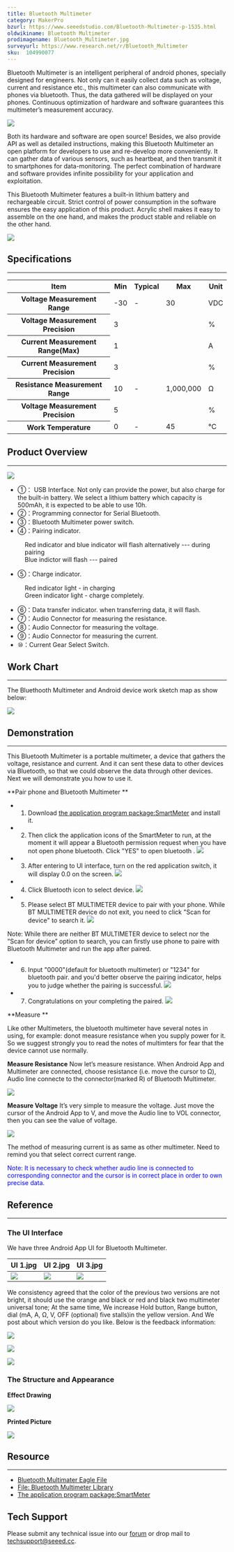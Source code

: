 ```yaml
---
title: Bluetooth Multimeter
category: MakerPro
bzurl: https://www.seeedstudio.com/Bluetooth-Multimeter-p-1535.html
oldwikiname: Bluetooth Multimeter
prodimagename: Bluetooth_Multimeter.jpg
surveyurl: https://www.research.net/r/Bluetooth_Multimeter
sku:  104990077
---
```


Bluetooth Multimeter is an intelligent peripheral of android phones, specially designed for engineers. Not only can it easily collect data such as voltage, current and resistance etc., this multimeter can also communicate with phones via bluetooth. Thus, the data gathered will be displayed on your phones. Continuous optimization of hardware and software guarantees this multimeter’s measurement accuracy.

![](https://github.com/SeeedDocument/Bluetooth_Multimeter/raw/master/img/Bluetooth_Multimeter.jpg)

Both its hardware and software are open source! Besides, we also provide API as well as detailed instructions, making this Bluetooth Multimeter an open platform for developers to use and re-develop more conveniently. It can gather data of various sensors, such as heartbeat, and then transmit it to smartphones for data-monitoring. The perfect combination of hardware and software provides infinite possibility for your application and exploitation.

This Bluetooth Multimeter features a built-in lithium battery and rechargeable circuit. Strict control of power consumption in the software ensures the easy application of this product. Acrylic shell makes it easy to assemble on the one hand, and makes the product stable and reliable on the other hand.

[![](https://github.com/SeeedDocument/Seeed-WiKi/raw/master/docs/images/300px-Get_One_Now_Banner-ragular.png)](https://www.seeedstudio.com/Bluetooth-Multimeter-p-1535.html)

##   Specifications
---
<table  cellspacing="0" width="80%">
<tr>
<th scope="col"> Item
</th>
<th scope="col"> Min
</th>
<th scope="col"> Typical
</th>
<th scope="col"> Max
</th>
<th scope="col"> Unit
</th></tr>
<tr>
<th scope="row"> Voltage Measurement Range
</th>
<td> -30
</td>
<td> -
</td>
<td> 30
</td>
<td> VDC
</td></tr>
<tr>
<th scope="row"> Voltage Measurement Precision
</th>
<td colspan="3"> 3
</td>
<td>  %
</td></tr>
<tr>
<th scope="row"> Current Measurement Range(Max)
</th>
<td colspan="3"> 1
</td>
<td> A
</td></tr>
<tr>
<th scope="row"> Current Measurement Precision
</th>
<td colspan="3"> 3
</td>
<td>  %
</td></tr>
<tr>
<th scope="row"> Resistance Measurement Range
</th>
<td> 10
</td>
<td> -
</td>
<td> 1,000,000
</td>
<td> Ω
</td></tr>
<tr>
<th scope="row"> Voltage Measurement Precision
</th>
<td colspan="3"> 5
</td>
<td>  %
</td></tr>
<tr>
<th scope="row"> Work Temperature
</th>
<td> 0
</td>
<td> -
</td>
<td> 45
</td>
<td> ℃
</td></tr></table>

##  Product Overview
---
![](https://github.com/SeeedDocument/Bluetooth_Multimeter/raw/master/img/产品视图.png)

*   ①： USB Interface. Not only can provide the power, but also charge for the built-in battery. We select a lithium battery which capacity is 500mAh, it is expected to be able to use 10h.
*   ②：Programming connector for Serial Bluetooth.
*   ③：Bluetooth Multimeter power switch.
*   ④：Pairing indicator.
<dl><dd>Red indicator and blue indicator will flash alternatively --- during pairing
</dd><dd>Blue indictor will flash --- paired
</dd></dl>


*   ⑤：Charge indicator.
<dl><dd>Red indicator light - in charging
</dd><dd>Green indicator light - charge completely.
</dd></dl>

*   ⑥：Data transfer indicator. when transferring data, it will flash.
*   ⑦：Audio Connector for measuring the resistance.
*   ⑧：Audio Connector for measuring the voltage.
*   ⑨：Audio Connector for measuring the current.
*   ⑩：Current Gear Select Switch.

##   Work Chart
---
The Bluethooth Multimeter and Android device work sketch map as show below:

![](https://github.com/SeeedDocument/Bluetooth_Multimeter/raw/master/img/BT_Multimater_Work_Principle_1.jpg)

##   Demonstration
---
This Bluetooth Multimeter is a portable multimeter, a device that gathers the voltage, resistance and current. And it can sent these data to other devices via Bluetooth, so that we could observe the data through other devices. Next we will demonstrate you how to use it.

**Pair phone and Bluetooth Multimeter  **

*   1) Download [the application program package:SmartMeter](https://github.com/SeeedDocument/Bluetooth_Multimeter/raw/master/res/SmartMeterWithUI_Installation_package.zip) and install it.

*   2) Then click the application icons of the SmartMeter to run, at the moment it will appear a Bluetooth permission request when you have not open phone bluetooth.  Click "YES" to open bluetooth .
![](https://github.com/SeeedDocument/Bluetooth_Multimeter/raw/master/img/BT_request.JPG)

*   3) After entering to UI interface, turn on the red application switch, it will display 0.0 on the screen.
![](https://github.com/SeeedDocument/Bluetooth_Multimeter/raw/master/img/BT_Switch.jpg)

*   4) Click Bluetooth icon to select device.
![](https://github.com/SeeedDocument/Bluetooth_Multimeter/raw/master/img/BT_device.jpg)

*   5) Please select BT MULTIMETER device to pair with your phone.  While BT MULTIMETER device do not exit, you need to click "Scan for device" to search it.
![](https://github.com/SeeedDocument/Bluetooth_Multimeter/raw/master/img/Bt_list_device.JPG)

Note: While there are neither BT MULTIMETER device to select nor the ”Scan for device” option to search, you can firstly use phone to paire with Bluetooth Multimeter and run the app after paired.

*   6) Input "0000"(default for bluetooth multimeter) or "1234" for bluetooth pair. and you'd better observe the pairing indicator, helps you to judge whether the pairing is successful.
![](https://github.com/SeeedDocument/Bluetooth_Multimeter/raw/master/img/Pair.JPG)

*   7) Congratulations on your completing the paired.
![](https://github.com/SeeedDocument/Bluetooth_Multimeter/raw/master/img/UI_Interface.jpg)

**Measure  **

Like other Multimeters, the bluetooth multimeter  have several notes in using, for example: donot measure resistance when you supply power for it. So we suggest strongly you to read the notes of multimters for fear that the device cannot use normally.

**Measure Resistance**
 Now let’s measure resistance. When Android App and Multimeter are connected, choose resistance (i.e. move the cursor to Ω), Audio line connecte to the connector(marked R) of Bluetooth Multimeter.

![](https://github.com/SeeedDocument/Bluetooth_Multimeter/raw/master/img/Om.JPG)

**Measure Voltage**
 It’s  very simple to measure the voltage. Just move the cursor of the Android App to V, and move the Audio line to VOL connector, then you can see the value of voltage.

![](https://github.com/SeeedDocument/Bluetooth_Multimeter/raw/master/img/V.JPG)

 The method of measuring current is as same as other multimeter. Need to remind you that select correct current range.

<font color="blue">Note: It is necessary to check whether audio line is connected to corresponding connector and the cursor is in correct place in order to own precise data.</font>

##   Reference
---
###   The UI Interface

We have three Android App UI for Bluetooth Multimeter.

|UI 1.jpg|UI 2.jpg|UI 3.jpg|
|---|---|---|
|![](https://github.com/SeeedDocument/Bluetooth_Multimeter/raw/master/img/UI_1.jpg)|![](https://github.com/SeeedDocument/Bluetooth_Multimeter/raw/master/img/UI_2.jpg)|![](https://github.com/SeeedDocument/Bluetooth_Multimeter/raw/master/img/UI_3.jpg)

We consistency agreed that the color of the previous two versions are not bright, it should use the orange and black or red and black two multimeter universal tone; At the same time, We increase Hold button, Range button, dial (mA, A, Ω, V, OFF (optional) five stalls)in the yellow version. And We post about which version do you like. Below is the feedback information:

![](https://github.com/SeeedDocument/Bluetooth_Multimeter/raw/master/img/Red_Version.jpg)

![](https://github.com/SeeedDocument/Bluetooth_Multimeter/raw/master/img/GreenSumsung.jpg)

![](https://github.com/SeeedDocument/Bluetooth_Multimeter/raw/master/img/Yellow.jpg)

###   The Structure and Appearance

**Effect Drawing**

![](https://github.com/SeeedDocument/Bluetooth_Multimeter/raw/master/img/BT_effect.jpg)

**Printed Picture**

![](https://github.com/SeeedDocument/Bluetooth_Multimeter/raw/master/img/Printed_Picture.jpg)

##   Resource
---
- [Bluetooth Multimater Eagle File](https://github.com/SeeedDocument/Bluetooth_Multimeter/raw/master/res/Bluetooth_Multimater_Eagle_File.zip)
- [File: Bluetooth Multimeter Library](https://github.com/SeeedDocument/Bluetooth_Multimeter/raw/master/res/SmartMultimeter_Library.zip)
- [The application program package:SmartMeter](https://github.com/SeeedDocument/Bluetooth_Multimeter/raw/master/res/SmartMeterWithUI_Installation_package.zip)

## Tech Support
Please submit any technical issue into our [forum](http://forum.seeedstudio.com/) or drop mail to techsupport@seeed.cc. 